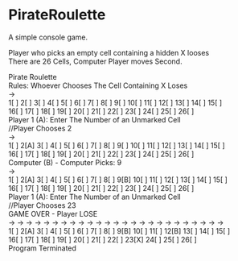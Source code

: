 # PirateRoulette
A simple console game. </br>

Player who picks an empty cell containing a hidden X looses </br>
There are 26 Cells, Computer Player moves Second. </br>

Pirate Roulette </br>
Rules: Whoever Chooses The Cell Containing X Loses </br>
-> </br>
1[   ] 2[   ] 3[   ] 4[   ] 5[   ] 6[   ] 7[   ] 8[   ] 9[   ] 10[   ] 11[   ] 12[   ] 13[   ] 14[   ] 15[   ] </br>
16[   ] 17[   ] 18[   ] 19[   ] 20[   ] 21[   ] 22[   ] 23[   ] 24[   ] 25[   ] 26[   ] </br>
Player 1 (A): Enter The Number of an Unmarked Cell</br>
//Player Chooses 2</br>
-></br>
1[   ] 2[A] 3[   ] 4[   ] 5[   ] 6[   ] 7[   ] 8[   ] 9[   ] 10[   ] 11[   ] 12[   ] 13[   ] 14[   ] 15[   ] </br>
16[   ] 17[   ] 18[   ] 19[   ] 20[   ] 21[   ] 22[   ] 23[   ] 24[   ] 25[   ] 26[   ] </br>
Computer (B) - Computer Picks: 9</br>
-></br>
1[   ] 2[A] 3[   ] 4[   ] 5[   ] 6[   ] 7[   ] 8[   ] 9[B] 10[   ] 11[   ] 12[   ] 13[   ] 14[   ] 15[   ] </br>
16[   ] 17[   ] 18[   ] 19[   ] 20[   ] 21[   ] 22[   ] 23[   ] 24[   ] 25[   ] 26[   ] </br>
Player 1 (A): Enter The Number of an Unmarked Cell</br>
//Player Chooses 23</br>
GAME OVER - Player LOSE</br>
-> -> -> -> -> -> -> -> -> -> -> -> -> -> -> -> -> -> -> -> -> -> -> -> -> </br>
1[   ] 2[A] 3[   ] 4[   ] 5[   ] 6[   ] 7[   ] 8[   ] 9[B] 10[   ] 11[   ] 12[B] 13[   ] 14[   ] 15[   ] </br>
16[   ] 17[   ] 18[   ] 19[   ] 20[   ] 21[   ] 22[   ] 23[X] 24[   ] 25[   ] 26[   ] </br>
Program Terminated</br>
